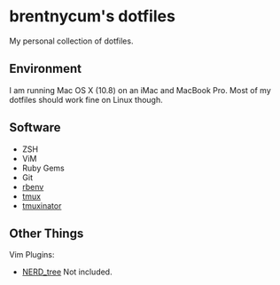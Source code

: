 # brentnycum's dotfiles

My personal collection of dotfiles.

## Environment

I am running Mac OS X (10.8) on an iMac and MacBook Pro. Most of my dotfiles should work fine on Linux though.

## Software

 * ZSH
 * ViM
 * Ruby Gems
 * Git
 * [rbenv](https://github.com/sstephenson/rbenv)
 * [tmux](http://tmux.sourceforge.net/)
 * [tmuxinator](https://github.com/aziz/tmuxinator)

## Other Things

Vim Plugins:

 * [NERD_tree](https://www.github.com/scrooloose/nerdtree) Not included.
